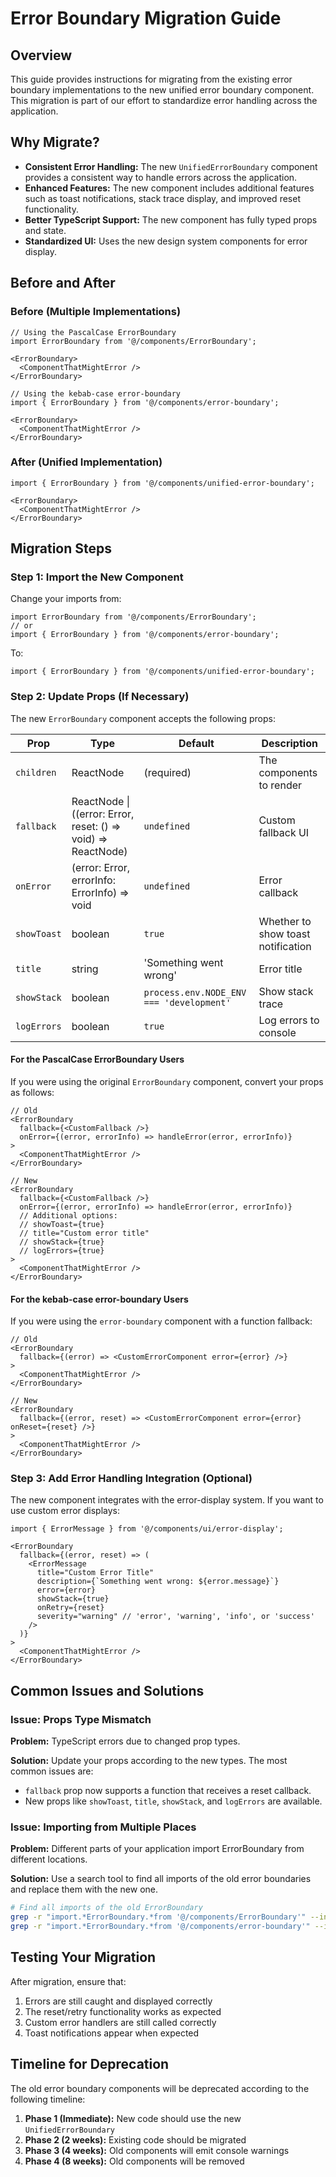# Error Boundary Migration Guide

## Overview

This guide provides instructions for migrating from the existing error boundary implementations to the new unified error boundary component. This migration is part of our effort to standardize error handling across the application.

## Why Migrate?

- **Consistent Error Handling:** The new `UnifiedErrorBoundary` component provides a consistent way to handle errors across the application.
- **Enhanced Features:** The new component includes additional features such as toast notifications, stack trace display, and improved reset functionality.
- **Better TypeScript Support:** The new component has fully typed props and state.
- **Standardized UI:** Uses the new design system components for error display.

## Before and After

### Before (Multiple Implementations)

```tsx
// Using the PascalCase ErrorBoundary
import ErrorBoundary from '@/components/ErrorBoundary';

<ErrorBoundary>
  <ComponentThatMightError />
</ErrorBoundary>
```

```tsx
// Using the kebab-case error-boundary
import { ErrorBoundary } from '@/components/error-boundary';

<ErrorBoundary>
  <ComponentThatMightError />
</ErrorBoundary>
```

### After (Unified Implementation)

```tsx
import { ErrorBoundary } from '@/components/unified-error-boundary';

<ErrorBoundary>
  <ComponentThatMightError />
</ErrorBoundary>
```

## Migration Steps

### Step 1: Import the New Component

Change your imports from:

```tsx
import ErrorBoundary from '@/components/ErrorBoundary';
// or
import { ErrorBoundary } from '@/components/error-boundary';
```

To:

```tsx
import { ErrorBoundary } from '@/components/unified-error-boundary';
```

### Step 2: Update Props (If Necessary)

The new `ErrorBoundary` component accepts the following props:

| Prop | Type | Default | Description |
|------|------|---------|-------------|
| `children` | ReactNode | (required) | The components to render |
| `fallback` | ReactNode \| ((error: Error, reset: () => void) => ReactNode) | `undefined` | Custom fallback UI |
| `onError` | (error: Error, errorInfo: ErrorInfo) => void | `undefined` | Error callback |
| `showToast` | boolean | `true` | Whether to show toast notification |
| `title` | string | 'Something went wrong' | Error title |
| `showStack` | boolean | `process.env.NODE_ENV === 'development'` | Show stack trace |
| `logErrors` | boolean | `true` | Log errors to console |

#### For the PascalCase ErrorBoundary Users

If you were using the original `ErrorBoundary` component, convert your props as follows:

```tsx
// Old
<ErrorBoundary
  fallback={<CustomFallback />}
  onError={(error, errorInfo) => handleError(error, errorInfo)}
>
  <ComponentThatMightError />
</ErrorBoundary>

// New
<ErrorBoundary
  fallback={<CustomFallback />}
  onError={(error, errorInfo) => handleError(error, errorInfo)}
  // Additional options:
  // showToast={true}
  // title="Custom error title"
  // showStack={true}
  // logErrors={true}
>
  <ComponentThatMightError />
</ErrorBoundary>
```

#### For the kebab-case error-boundary Users

If you were using the `error-boundary` component with a function fallback:

```tsx
// Old
<ErrorBoundary
  fallback={(error) => <CustomErrorComponent error={error} />}
>
  <ComponentThatMightError />
</ErrorBoundary>

// New
<ErrorBoundary
  fallback={(error, reset) => <CustomErrorComponent error={error} onReset={reset} />}
>
  <ComponentThatMightError />
</ErrorBoundary>
```

### Step 3: Add Error Handling Integration (Optional)

The new component integrates with the error-display system. If you want to use custom error displays:

```tsx
import { ErrorMessage } from '@/components/ui/error-display';

<ErrorBoundary
  fallback={(error, reset) => (
    <ErrorMessage
      title="Custom Error Title"
      description={`Something went wrong: ${error.message}`}
      error={error}
      showStack={true}
      onRetry={reset}
      severity="warning" // 'error', 'warning', 'info', or 'success'
    />
  )}
>
  <ComponentThatMightError />
</ErrorBoundary>
```

## Common Issues and Solutions

### Issue: Props Type Mismatch

**Problem:** TypeScript errors due to changed prop types.

**Solution:** Update your props according to the new types. The most common issues are:

- `fallback` prop now supports a function that receives a reset callback.
- New props like `showToast`, `title`, `showStack`, and `logErrors` are available.

### Issue: Importing from Multiple Places

**Problem:** Different parts of your application import ErrorBoundary from different locations.

**Solution:** Use a search tool to find all imports of the old error boundaries and replace them with the new one.

```bash
# Find all imports of the old ErrorBoundary
grep -r "import.*ErrorBoundary.*from '@/components/ErrorBoundary'" --include="*.tsx" src/
grep -r "import.*ErrorBoundary.*from '@/components/error-boundary'" --include="*.tsx" src/
```

## Testing Your Migration

After migration, ensure that:

1. Errors are still caught and displayed correctly
2. The reset/retry functionality works as expected
3. Custom error handlers are still called correctly
4. Toast notifications appear when expected

## Timeline for Deprecation

The old error boundary components will be deprecated according to the following timeline:

1. **Phase 1 (Immediate):** New code should use the new `UnifiedErrorBoundary`
2. **Phase 2 (2 weeks):** Existing code should be migrated
3. **Phase 3 (4 weeks):** Old components will emit console warnings
4. **Phase 4 (8 weeks):** Old components will be removed 